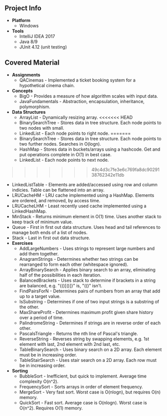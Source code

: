 ## Project Info
* **Platform**
  * Windows
* **Tools**
  * IntelliJ IDEA 2017
  * Java 8/9
  * JUnit 4.12 (unit testing)
## Covered Material
* **Assignments**
  * QACinemas - Implemented a ticket booking system for a hypothetical cinema chain.
* **Concepts**
  * BigO - Provides a measure of how algorithm scales with input data.
  * JavaFundamentals - Abstraction, encapsulation, inheritance, polymorphism.
* **Data Structures**
  * ArrayList - Dynamically resizing array.
<<<<<<< HEAD
  * BinarySearchTree - Stores data in tree structure. Each node points to two nodes with small.
  * LinkedList - Each node points to right node.
=======
  * BinarySearchTree - Stores data in tree structure. Each node points to two further nodes. Searches in O(logn).
  * HashMap - Stores data in buckets/arrays using a hashcode. Get and put operations complete in O(1) in best case.
  * LinkedList - Each node points to next node.
>>>>>>> 49c4d3c7fe3e6c769fa8dc9029138762342e11db
  * LinkedListTable - Elements are added/accessed using row and column indicies. Table can be flattened into an array.
  * LRUCacheHM - LRU cache implemented using a HashMap. Elements are ordered, and removed, by access time.
  * LRUCacheLHM - Least recently used cache implemented using a LinkedHashMap.
  * MinStack - Returns minimum element in O(1) time. Uses another stack to keep track of minimum value.
  * Queue - First in first out data structure. Uses head and tail references to manage both ends of a list of nodes.
  * Stack - Last in first out data structure.
* **Exercises**
  * AddLargeNumbers - Uses strings to represent large numbers and add them together.
  * AnagramStrings - Determines whether two strings can be rearranged to form each other (whitespace ignored).
  * ArrayBinarySearch - Applies binary search to an array, eliminating half of the possibilities in each iteration.
  * BalancedBrackets - Uses stack to determine if brackets in a string are balanced, e.g. "{()[()]}" is, "(()" isn't.
  * FindPairsForN - Determines pairs of numbers from an array that add up to a target value.
  * IsSubstring - Determines if one of two input strings is a substring of the other.
  * MaxShareProfit - Determines maximum profit given share history over a period of time.
  * PalindromeString - Determines if strings are in reverse order of each other.
  * PascalsTriangle - Returns the nth line of Pascal's triangle.
  * ReverseString - Reverses string by swapping elements, e.g. 1st element with last, 2nd element with 2nd last, etc.
  * TableBinarySearch - Uses binary search on a 2D array. Each element must be in increasing order.
  * TableStairSearch - Uses stair search on a 2D array. Each row must be in increasing order.
* **Sorting**
  * BubbleSort - Inefficient, but quick to implement. Average time complexity O(n^2).
  * FrequencySort - Sorts arrays in order of element frequency.
  * MergeSort - Very fast sort. Worst case is O(nlogn), but requires O(n) memory.
  * QuickSort - Fast sort. Average case is O(nlogn). Worst case is O(n^2). Requires O(1) memory.
